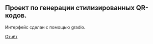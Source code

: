 ## Проект по генерации стилизированных QR-кодов.
Интерфейс сделан с помощью gradio.

[Отчёт](https://docs.google.com/document/d/10OB-lzBS3AexVIwfsJvI1Og7-5UjbSrv85EyhI9ELj8/edit?usp=sharing)
